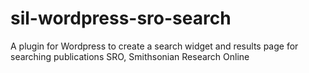 # sil-wordpress-sro-search
A plugin for Wordpress to create a search widget and results page for searching publications SRO, Smithsonian Research Online
